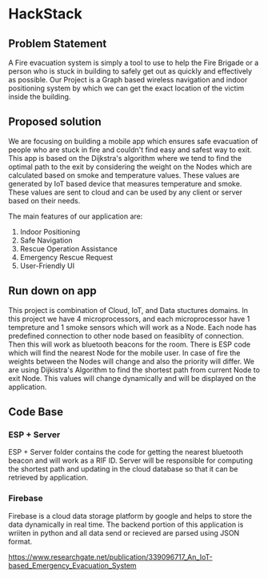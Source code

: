 # HackStack

## Problem Statement

A Fire evacuation system is simply a tool to use to help the Fire Brigade or a person who is stuck in building to safely get out as quickly and effectively as possible.
Our Project is a Graph based wireless navigation and indoor positioning system by which we can get the exact location of the victim inside the building.

## Proposed solution

We are focusing on building a mobile app which ensures safe evacuation of people who are stuck in fire and couldn't find easy and safest way to exit. This app is based on the Dijkstra's algorithm where we tend to find the optimal path to the exit by considering the weight on the Nodes which are calculated based on smoke and temperature values. These values are generated by IoT based device that measures temperature and smoke. These values are sent to cloud and can be used by any client or server based on their needs.

The main features of our application are:

1.  Indoor Positioning
2.  Safe Navigation
3.  Rescue Operation Assistance
4.  Emergency Rescue Request
5.  User-Friendly UI

## Run down on app

This project is combination of Cloud, IoT, and Data stuctures domains. In this project we have 4 microprocessors, and each microprocessor have 1 tempreture and 1 smoke sensors which will work as a Node. Each node has predefined connection to other node based on feasiblity of connection. Then this will work as bluetooth beacons for the room. There is ESP code which will find the nearest Node for the mobile user. In case of fire the weights between the Nodes will change and also the priority will differ.  We are using Dijkistra's Algorithm to find the shortest path from current Node to exit Node. This values will change dynamically and will be displayed on the application.

## Code Base

### ESP + Server

ESP + Server folder contains the code for getting the nearest bluetooth beacon and will work as a RIF ID. Server will be responsible for computing the shortest path and updating in the cloud database so that it can be retrieved by application.

### Firebase

Firebase is a cloud data storage platform by google and helps to store the data dynamically in real time. The backend portion of this application is wriiten in python and all data send or recieved are parsed using JSON format. 

https://www.researchgate.net/publication/339096717_An_IoT-based_Emergency_Evacuation_System
